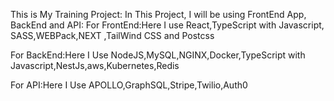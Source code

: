 This is My Training Project:
In This Project, I will be using FrontEnd App, BackEnd and API:
For FrontEnd:Here I use React,TypeScript with Javascript, SASS,WEBPack,NEXT ,TailWind CSS and Postcss

For BackEnd:Here I Use NodeJS,MySQL,NGINX,Docker,TypeScript with Javascript,NestJs,aws,Kubernetes,Redis

For API:Here I Use APOLLO,GraphSQL,Stripe,Twilio,Auth0

